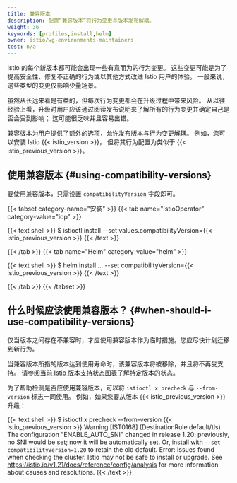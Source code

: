 ```yaml
---
title: 兼容版本
description: 配置“兼容版本”将行为变更与版本发布解耦。
weight: 36
keywords: [profiles,install,helm]
owner: istio/wg-environments-maintainers
test: n/a
---
```


Istio 的每个新版本都可能会出现一些有意而为的行为变更。
这些变更可能是为了提高安全性、修复不正确的行为或以其他方式改进 Istio 用户的体验。
一般来说，这些类型的变更仅影响少量场景。

虽然从长远来看是有益的，但每次行为变更都会在升级过程中带来风险。
从以往经验上看，升级时用户应该通过阅读发布说明来了解所有的行为变更并确定自己是否会受到影响；
这可能很乏味并且容易出错。

兼容版本为用户提供了额外的选项，允许发布版本与行为变更解耦。
例如，您可以安装 Istio {{< istio_version >}}，
但将其行为配置为类似于 {{< istio_previous_version >}}。

## 使用兼容版本 {#using-compatibility-versions}

要使用兼容版本，只需设置 `compatibilityVersion` 字段即可。

{{< tabset category-name="安装" >}}
{{< tab name="IstioOperator" category-value="iop" >}}

{{< text shell >}}
$ istioctl install --set values.compatibilityVersion={{< istio_previous_version >}}
{{< /text >}}

{{< /tab >}}
{{< tab name="Helm" category-value="helm" >}}

{{< text shell >}}
$ helm install ... --set compatibilityVersion={{< istio_previous_version >}}
{{< /text >}}

{{< /tab >}}
{{< /tabset >}}

## 什么时候应该使用兼容版本？ {#when-should-i-use-compatibility-versions}

仅当版本之间存在不兼容时，才应使用兼容版本作为临时措施。您应尽快计划迁移到新行为。

当兼容版本所指的版本达到使用寿命时，该兼容版本将被移除，并且将不再受支持。
请参阅[当前 Istio 版本支持状态图表](/zh/docs/releases/supported-releases/#support-status-of-istio-releases)了解特定版本的状态。

为了帮助检测是否应使用兼容版本，可以将
`istioctl x precheck` 与 `--from-version` 标志一同使用。
例如，如果您要从版本 {{< istio_previous_version >}} 升级：

{{< text shell >}}
$ istioctl x precheck --from-version {{< istio_previous_version >}}
Warning [IST0168] (DestinationRule default/tls) The configuration "ENABLE_AUTO_SNI" changed in release 1.20: previously, no SNI would be set; now it will be automatically set. Or, install with `--set compatibilityVersion=1.20` to retain the old default.
Error: Issues found when checking the cluster. Istio may not be safe to install or upgrade.
See https://istio.io/v1.21/docs/reference/config/analysis for more information about causes and resolutions.
{{< /text >}}
